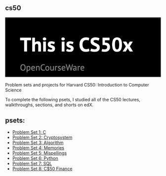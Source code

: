 ## cs50 ##

![image](https://github.com/RAYOPOKU/Courses/blob/master/Harvard-CS50x/assets/Screen%20Shot%202020-05-02%20at%202.10.44%20AM.png)

Problem sets and projects for Harvard CS50: Introduction to Computer Science

To complete the following psets, I studied all of the CS50 lectures, walkthroughs, sections, and shorts on edX.

## psets:
* [Problem Set 1: C](https://github.com/RAYOPOKU/Courses/tree/master/Harvard-CS50x/pset1)
* [Problem Set 2: Cryptosystem](https://github.com/RAYOPOKU/Courses/tree/master/Harvard-CS50x/pset2)
* [Problem Set 3: Algorithm](https://github.com/RAYOPOKU/Courses/tree/master/Harvard-CS50x/pset3)
* [Problem Set 4: Memories](https://github.com/RAYOPOKU/Courses/tree/master/Harvard-CS50x/pset4)
* [Problem Set 5: Mispellings](https://github.com/RAYOPOKU/Courses/tree/master/Harvard-CS50x/pset5)
* [Problem Set 6: Python](https://github.com/RAYOPOKU/Courses/tree/master/Harvard-CS50x/pset6)
* [Problem Set 7: SQL](https://github.com/RAYOPOKU/Courses/tree/master/Harvard-CS50x/pset7)
* [Problem Set 8: C$50 Finance](https://github.com/RAYOPOKU/Courses/tree/master/Harvard-CS50x/pset8) 
